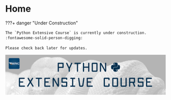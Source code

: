 # Home
???+ danger "Under Construction"

    The `Python Extensive Course` is currently under construction. 
    :fontawesome-solid-person-digging:

    Please check back later for updates.
![header](../assets/header/pec.png)



